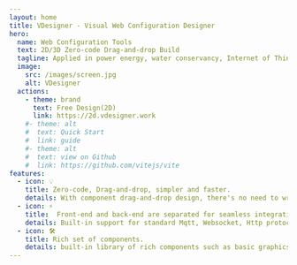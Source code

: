 ```yaml
---
layout: home
title: VDesigner - Visual Web Configuration Designer
hero:
  name: Web Configuration Tools
  text: 2D/3D Zero-code Drag-and-drop Build
  tagline: Applied in power energy, water conservancy, Internet of Things, and industrial intelligent manufacturing.
  image:
    src: /images/screen.jpg
    alt: VDesigner
  actions:
    - theme: brand
      text: Free Design(2D)
      link: https://2d.vdesigner.work
    #- theme: alt
    #  text: Quick Start
    #  link: guide
    #- theme: alt
    #  text: view on Github
    #  link: https://github.com/vitejs/vite
features:
  - icon: 💡
    title: Zero-code, Drag-and-drop, simpler and faster.
    details: With component drag-and-drop design, there's no need to write frontend code. You can easily complete UI design, interaction events, and remote data point bindings.
  - icon: ⚡️
    title:  Front-end and back-end are separated for seamless integration.
    details: Built-in support for standard Mqtt, Websocket, Http protocols, and supports various types of back-end data.
  - icon: 🛠️
    title: Rich set of components.
    details: built-in library of rich components such as basic graphics and flowcharts. It's ready to use straight out of the box, greatly improving development efficiency.
---
```


<script setup>


</script>